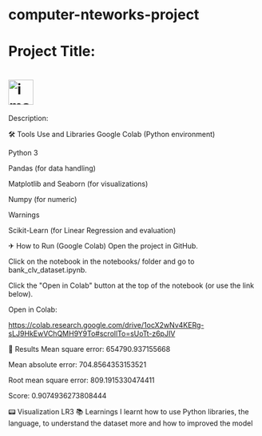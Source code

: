 # computer-nteworks-project

# Project Title:


# <img width="50" height="50" alt="image" src="https://github.com/user-attachments/assets/63687b28-62e0-4a18-b9a7-02efc50dceb5" />
Description:



🛠 Tools Use and Libraries
Google Colab (Python environment)

Python 3

Pandas (for data handling)

Matplotlib and Seaborn (for visualizations)

Numpy (for numeric)

Warnings

Scikit-Learn (for Linear Regression and evaluation)

✈ How to Run (Google Colab)
Open the project in GitHub.

Click on the notebook in the notebooks/ folder and go to bank_clv_dataset.ipynb.

Click the "Open in Colab" button at the top of the notebook (or use the link below).

Open in Colab:

https://colab.research.google.com/drive/1ocX2wNv4KERg-sLJ9HkEwVChQMH9Y9To#scrollTo=sUoTt-z6pJIV

🔎 Results
Mean square error: 654790.937155668

Mean absolute error: 704.8564353153521

Root mean square error: 809.1915330474411

Score: 0.9074936273808444

📟 Visualization
LR3
📚 Learnings
I learnt how to use Python libraries, the language, to understand the dataset more and how to improved the model

